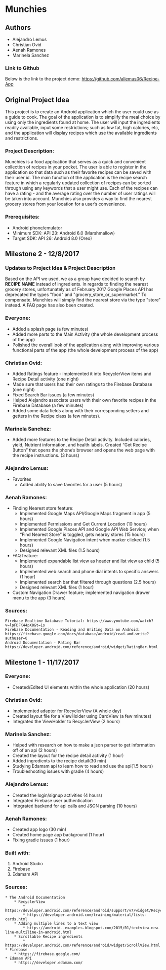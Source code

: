 # Munchies

## Authors
* Alejandro Lemus
* Christian Ovid
* Aenah Ramones
* Marinela Sanchez

### Link to Github
Below is the link to the project demo:
	https://github.com/allemus06/Recipe-App

## Original Project Idea
This project is to create an Android application which the user could use as a guide to cook. The goal of the application is to simplify the meal choice by using only the ingredients found at home. The user will input the ingredients readily available, input some restrictions; such as low fat, high calories, etc, and the application will display recipes which use the available ingredients and restrictions.

### Project Description: 
Munchies is a food application that serves as a quick and convenient collection of recipes in your pocket. The user is able to register in the application so that data such as their favorite recipes can be saved with their user id. The main function of the application is the recipe search feature in which a regularly updated collection of recipes can be sorted through using any keywords that a user might use. Each of the recipes can have a rating - and the average rating over the number of user ratings will be taken into account. Munchies also provides a way to find the nearest grocery stores from your location for a user’s convenience.

### Prerequisites:
* Android phone/emulator	
* Minimum SDK: API 23: Android 6.0 (Marshmallow)
* Target SDK: API 26: Android 8.0 (Oreo)

## Milestone 2 - 12/8/2017

### Updates to Project Idea & Project Description
Based on the API we used, we as a group have decided to search by **RECIPE NAME** instead of ingredients. In regards to finding the nearest grocery stores, unfortunately as of February 2017 Google Places API has deprecated the types "food" and "grocery_store_or_supermarket." To compensate, Munchies will simply find the nearest store via the type "store" instead. A FAQ page has also been created.

### Everyone:
* Added a splash page (a few minutes) 
* Added more parts to the Main Activity (the whole development process of the app)
* Polished the overall look of the application along with improving various functional parts of the app (the whole development process of the app)

### Christian Ovid:
* Added Ratings feature - implemented it into RecyclerView items and Recipe Detail activity (one night)
* Made sure that users had their own ratings to the Firebase Database (one night)
* Fixed Search Bar issues (a few minutes)
* Helped Alejandro associate users with their own favorite recipes in the Firebase Database (a few minutes)
* Added some data fields along with their corresponding setters and getters in the Recipe class (a few minutes).

### Marinela Sanchez:
* Added more features to the Recipe Detail activity. Included calories, yield, Nutrient information, and health labels. Created “Get Recipe Button” that opens the phone’s browser and opens the web page with the recipe instructions. (3 hours)

### Alejandro Lemus:
* Favorites
	* Added ability to save favorites for a user (5 hours)

### Aenah Ramones:
* Finding Nearest store feature:
	* Implemented Google Maps API/Google Maps fragment in app (5 hours)
	* Implemented Permissions and Get Current Location (10 hours)
	* Implemented Google Places API and Google API Web Service; when “Find Nearest Store” is toggled, gets nearby stores (15 hours)
	* Implemented Google Navigation intent when marker clicked (1.5 hours)
	* Designed relevant XML files (1.5 hours)
* FAQ feature:
	* Implemented expandable list view as header and list view as child (5 hours)
	* Implemented web search and phone dial intents to specific answers (1 hour)
	* Implemented search bar that filtered through questions (2.5 hours)
	* Designed relevant XML files (1 hour)
* Custom Navigation Drawer feature; implemented navigation drawer menu to the app (3 hours)

### Sources:
	Firebase Realtime Database Tutorial: https://www.youtube.com/watch?v=lpFDFK44pX8&t=1s
	Firebase Documentation - Reading and Writing Data on Android: https://firebase.google.com/docs/database/android/read-and-write?authuser=0
	Android Documentation - Rating Bar
	https://developer.android.com/reference/android/widget/RatingBar.html

## Milestone 1 - 11/17/2017

### Everyone:
* Created/Edited UI elements within the whole application (20 hours)

### Christian Ovid:
* Implemented adapter for RecyclerView (A whole day)
* Created layout file for a ViewHolder using CardView (a few minutes)
* Integrated the ViewHolder to RecyclerView (2 hours)

### Marinela Sanchez:
* Helped with research on how to make a json parser to get information off of an api (2 hours)
* Created the layout for the recipe detail activity (1 hour)
* Added ingredients to the recipe detail(30 min)
* Studying Edamam api to  learn how to read and use the api(1.5 hours)
* Troubleshooting issues with gradle (4 hours)

### Alejandro Lemus:
* Created the login/signup activities (4 hours)
* Integrated Firebase user authentication
* Integrated backend for api calls and JSON parsing (10 hours)

### Aenah Ramones:
* Created app logo (30 min)
* Created home page app background (1 hour)
* Fixing gradle issues (1 hour)

### Built with:
1. Android Studio
2. Firebase
3. Edamam API

### Sources:
	* The Android Documentation
		* RecyclerView
			* https://developer.android.com/reference/android/support/v7/widget/RecyclerView.html
			* https://developer.android.com/training/material/lists-cards.html
		* Adding multiple lines to a text view
			* https://android--examples.blogspot.com/2015/01/textview-new-line-multiline-in-android.html
		* Scrollable Recipe ingredients
			* https://developer.android.com/reference/android/widget/ScrollView.html 
	* Firebase
		* https://firebase.google.com/
	* Edamam API
		* https://developer.edamam.com/
